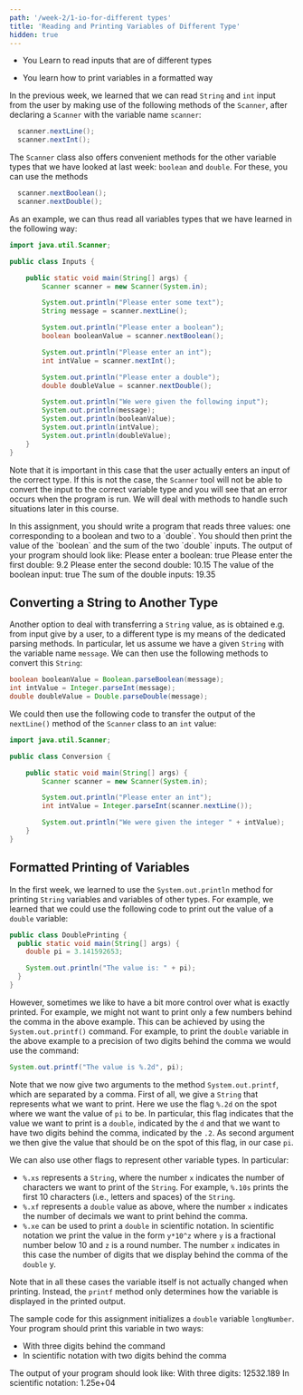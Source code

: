 ```yaml
---
path: '/week-2/1-io-for-different types'
title: 'Reading and Printing Variables of Different Type'
hidden: true
---
```


<text-box variant='learningObjectives' name='Learning Objectives'>

  - You Learn to read inputs that are of different types

  - You learn how to print variables in a formatted way

</text-box>

In the previous week, we learned that we can read `String` and `int` input from the user by making use of the following methods of the `Scanner`, after declaring a `Scanner` with the variable name `scanner`:
``` java
  scanner.nextLine();
  scanner.nextInt();
```

The `Scanner` class also offers convenient methods for the other variable types that we have looked at last week: `boolean` and `double`. For these, you can use the methods
``` java
  scanner.nextBoolean();
  scanner.nextDouble();
```

As an example, we can thus read all variables types that we have learned in the following way:
``` java
import java.util.Scanner;

public class Inputs {

    public static void main(String[] args) {
        Scanner scanner = new Scanner(System.in);

        System.out.println("Please enter some text");
        String message = scanner.nextLine();

        System.out.println("Please enter a boolean");
        boolean booleanValue = scanner.nextBoolean();

        System.out.println("Please enter an int");
        int intValue = scanner.nextInt();

        System.out.println("Please enter a double");
        double doubleValue = scanner.nextDouble();

        System.out.println("We were given the following input");
        System.out.println(message);
        System.out.println(booleanValue);
        System.out.println(intValue);
        System.out.println(doubleValue);
    }
}
```

Note that it is important in this case that the user actually enters an input of the correct type. If this is not the case, the `Scanner` tool will not be able to convert the input to the correct variable type and you will see that an error occurs when the program is run. We will deal with methods to handle such situations later in this course.

<programming-exercise name="Different Inputs">
In this assignment, you should write a program that reads three values: one corresponding to a boolean and two to a `double`. You should then print the value of the `boolean` and the sum of the two `double` inputs. The output of your program should look like:
<sample-output>
Please enter a boolean:
true
Please enter the first double:
9.2
Please enter the second double:
10.15
The value of the boolean input: true
The sum of the double inputs: 19.35
</sample-output>

</programming-exercise>

## Converting a String to Another Type
Another option to deal with transferring a `String` value, as is obtained e.g. from input give by a user, to a different type is my means of the dedicated parsing methods. In  particular, let us assume we have a given `String` with the variable name `message`. We can then use the following methods to convert this `String`:
``` Java
boolean booleanValue = Boolean.parseBoolean(message);
int intValue = Integer.parseInt(message);
double doubleValue = Double.parseDouble(message);
```

We could then use the following code to transfer the output of the `nextLine()` method of the `Scanner` class to an `int` value:
``` Java
import java.util.Scanner;

public class Conversion {

    public static void main(String[] args) {
        Scanner scanner = new Scanner(System.in);

        System.out.println("Please enter an int");
        int intValue = Integer.parseInt(scanner.nextLine());

        System.out.println("We were given the integer " + intValue);
    }
}
```

## Formatted Printing of Variables
In the first week, we learned to use the `System.out.println` method for printing `String` variables and variables of other types. For example, we learned that we could use the following code to print out the value of a `double` variable:
``` Java
public class DoublePrinting {
  public static void main(String[] args) {
    double pi = 3.141592653;

    System.out.println("The value is: " + pi);
  }
}
```

However, sometimes we like to have a bit more control over what is exactly printed. For example, we might not want to print only a few numbers behind the comma in the above example. This can be achieved by using the `System.out.printf()` command. For example, to print the `double` variable in the above example to a precision of two digits behind the comma we would use the command:
``` Java
System.out.printf("The value is %.2d", pi);
```
Note that we now give two arguments to the method `System.out.printf`, which are separated by a comma. First of all, we give a `String` that represents what we want to print. Here we use the flag `%.2d` on the spot where we want the value of `pi` to be. In particular, this flag indicates that the value we want to print is a `double`, indicated by the `d` and that we want to have two digits behind the comma, indicated by the `.2`. As second argument we then give the value that should be on the spot of this flag, in our case `pi`.

We can also use other flags to represent other variable types. In particular:
- `%.xs` represents a `String`, where the number `x` indicates the number of characters we want to print of the `String`. For example, `%.10s` prints the first 10 characters (i.e., letters and spaces) of the `String`.
- `%.xf` represents a `double` value as above, where the number `x` indicates the number of decimals we want to print behind the comma.
- `%.xe` can be used to print a `double` in scientific notation. In scientific notation we print the value in the form `y*10^z` where `y` is a fractional number below 10 and `z` is a round number. The number `x` indicates in this case the number of digits that we display behind the comma of the `double` y.

Note that in all these cases the variable itself is not actually changed when printing. Instead, the `printf` method only determines how the variable is displayed in the printed output.

<programming-exercise name="Formatted Printing">

The sample code for this assignment initializes a `double` variable `longNumber`. Your program should print this variable in two ways:
- With three digits behind the command
- In scientific notation with two digits behind the comma

The output of your program should look like:
<sample-output>
With three digits: 12532.189
In scientific notation: 1.25e+04
</sample-output>

</programming-exercise>
